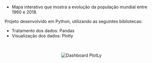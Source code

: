 * Mapa interativo que mostra a evolução da população mundial entre 1960 e 2018.

Projeto desenvolvido em Python, utilizando as seguintes bibliotecas:
* Tratamento dos dados: Pandas
* Visualização dos dados: Plotly
<br>
<br>

<div align="center">
	<img src="" alt="Dashboard PlotLy"/>
</div>